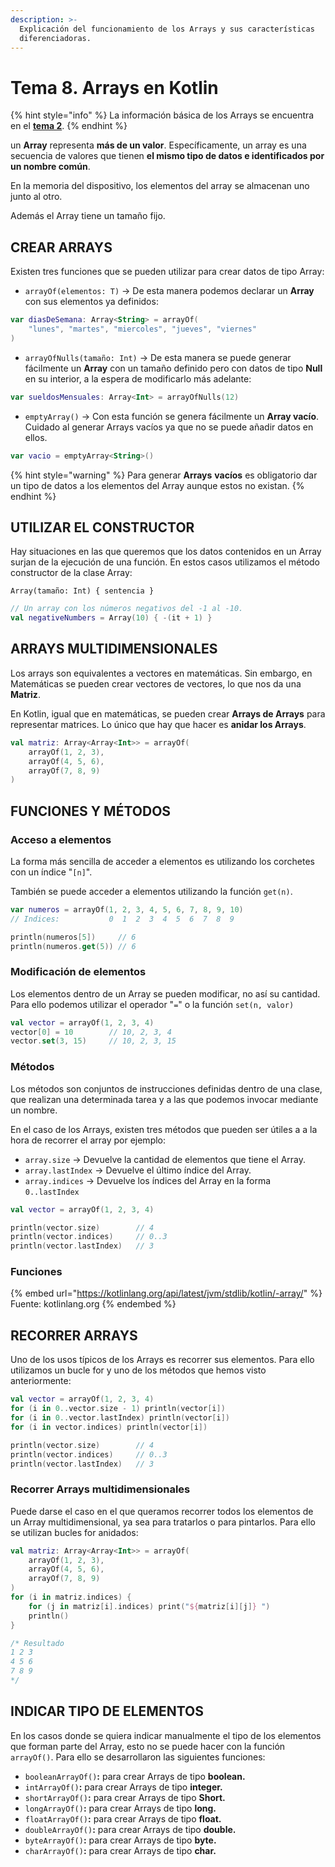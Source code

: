 ```yaml
---
description: >-
  Explicación del funcionamiento de los Arrays y sus características
  diferenciadoras.
---
```


# Tema 8. Arrays en Kotlin

{% hint style="info" %}
La información básica de los Arrays se encuentra en el [**tema 2**](variables-y-tipos-de-datos.md#array).
{% endhint %}

un **Array** representa **más de un valor**. Específicamente, un array es una secuencia de valores que tienen **el mismo tipo de datos e identificados por un nombre común**.

En la memoria del dispositivo, los elementos del array se almacenan uno junto al otro.

Además el Array tiene un tamaño fijo.

## CREAR ARRAYS

Existen tres funciones que se pueden utilizar para crear datos de tipo Array:

* `arrayOf(elementos: T)` -> De esta manera podemos declarar un **Array** con sus elementos ya definidos:

```kotlin
var diasDeSemana: Array<String> = arrayOf(
    "lunes", "martes", "miercoles", "jueves", "viernes"
)
```

* `arrayOfNulls(tamaño: Int)` -> De esta manera se puede generar fácilmente un **Array** con un tamaño definido pero con datos de tipo **Null** en su interior, a la espera de modificarlo más adelante:

```kotlin
var sueldosMensuales: Array<Int> = arrayOfNulls(12) 
```

* `emptyArray()` -> Con esta función se genera fácilmente un **Array vacío**. Cuidado al generar Arrays vacíos ya que no se puede añadir datos en ellos.

```kotlin
var vacio = emptyArray<String>()
```

{% hint style="warning" %}
Para generar **Arrays** **vacíos** es obligatorio dar un tipo de datos a los elementos del Array aunque estos no existan.&#x20;
{% endhint %}

## UTILIZAR EL CONSTRUCTOR

Hay situaciones en las que queremos que los datos contenidos en un Array surjan de la ejecución de una función. En estos casos utilizamos el método constructor de la clase Array:

`Array(tamaño: Int) { sentencia }`

```kotlin
// Un array con los números negativos del -1 al -10.
val negativeNumbers = Array(10) { -(it + 1) }
```

## ARRAYS MULTIDIMENSIONALES

Los arrays son equivalentes a vectores en matemáticas. Sin embargo, en Matemáticas se pueden crear vectores de vectores, lo que nos da una **Matriz**.&#x20;

En Kotlin, igual que en matemáticas, se pueden crear **Arrays de Arrays** para representar matrices. Lo único que hay que hacer es **anidar los Arrays**.

```kotlin
val matriz: Array<Array<Int>> = arrayOf(
    arrayOf(1, 2, 3),
    arrayOf(4, 5, 6),
    arrayOf(7, 8, 9)
)
```

## FUNCIONES Y MÉTODOS

### Acceso a elementos

La forma más sencilla de acceder a elementos es utilizando los corchetes con un índice "`[n]`".

También se puede acceder a elementos utilizando la función `get(n)`.

```kotlin
var numeros = arrayOf(1, 2, 3, 4, 5, 6, 7, 8, 9, 10)
// Indices:           0  1  2  3  4  5  6  7  8  9

println(numeros[5])     // 6
println(numeros.get(5)) // 6
```

### Modificación de elementos

Los elementos dentro de un Array se pueden modificar, no así su cantidad. Para ello podemos utilizar el operador "`=`" o la función `set(n, valor)`

```kotlin
val vector = arrayOf(1, 2, 3, 4)
vector[0] = 10        // 10, 2, 3, 4
vector.set(3, 15)     // 10, 2, 3, 15
```

### Métodos

Los métodos son conjuntos de instrucciones definidas dentro de una clase, que realizan una determinada tarea y a las que podemos invocar mediante un nombre.

En el caso de los Arrays, existen tres métodos que pueden ser útiles a a la hora de recorrer el array por ejemplo:

* `array.size` -> Devuelve la cantidad de elementos que tiene el Array.
* `array.lastIndex` -> Devuelve el último índice del Array.
* `array.indices` -> Devuelve los índices del Array en la forma `0..lastIndex`

```kotlin
val vector = arrayOf(1, 2, 3, 4)

println(vector.size)        // 4
println(vector.indices)     // 0..3
println(vector.lastIndex)   // 3
```

### Funciones

{% embed url="https://kotlinlang.org/api/latest/jvm/stdlib/kotlin/-array/" %}
Fuente: kotlinlang.org
{% endembed %}

## RECORRER ARRAYS

Uno de los usos típicos de los Arrays es recorrer sus elementos. Para ello utilizamos un bucle for y uno de los métodos que hemos visto anteriormente:

```kotlin
val vector = arrayOf(1, 2, 3, 4)
for (i in 0..vector.size - 1) println(vector[i])
for (i in 0..vector.lastIndex) println(vector[i])
for (i in vector.indices) println(vector[i])

println(vector.size)        // 4
println(vector.indices)     // 0..3
println(vector.lastIndex)   // 3
```

### Recorrer Arrays multidimensionales

Puede darse el caso en el que queramos recorrer todos los elementos de un Array multidimensional, ya sea para tratarlos o para pintarlos. Para ello se utilizan bucles for anidados:

```kotlin
val matriz: Array<Array<Int>> = arrayOf(
    arrayOf(1, 2, 3),
    arrayOf(4, 5, 6),
    arrayOf(7, 8, 9)
)
for (i in matriz.indices) {
    for (j in matriz[i].indices) print("${matriz[i][j]} ")
    println()
}

/* Resultado
1 2 3 
4 5 6 
7 8 9
*/
```

## INDICAR TIPO DE ELEMENTOS

En los casos donde se quiera indicar manualmente el tipo de los elementos que forman parte del Array, esto no se puede hacer con la función `arrayOf()`. Para ello se desarrollaron las siguientes funciones:

* `booleanArrayOf()`**:** para crear Arrays de tipo **boolean.**
* `intArrayOf()`**:** para crear Arrays de tipo **integer.**
* `shortArrayOf()`**:** para crear Arrays de tipo **Short.**
* `longArrayOf()`**:** para crear Arrays de tipo **long.**
* `floatArrayOf()`**:** para crear Arrays de tipo **float.**
* `doubleArrayOf()`**:** para crear Arrays de tipo **double.**
* `byteArrayOf()`**:** para crear Arrays de tipo **byte.**
* `charArrayOf()`**:** para crear Arrays de tipo **char.**
